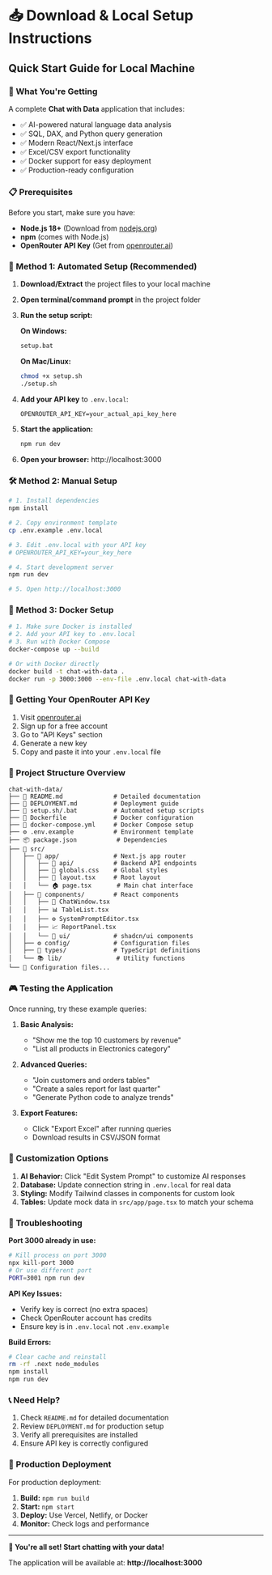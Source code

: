 # 📥 Download & Local Setup Instructions

## Quick Start Guide for Local Machine

### 🎯 What You're Getting

A complete **Chat with Data** application that includes:
- ✅ AI-powered natural language data analysis
- ✅ SQL, DAX, and Python query generation
- ✅ Modern React/Next.js interface
- ✅ Excel/CSV export functionality
- ✅ Docker support for easy deployment
- ✅ Production-ready configuration

### 📋 Prerequisites

Before you start, make sure you have:
- **Node.js 18+** (Download from [nodejs.org](https://nodejs.org))
- **npm** (comes with Node.js)
- **OpenRouter API Key** (Get from [openrouter.ai](https://openrouter.ai))

### 🚀 Method 1: Automated Setup (Recommended)

1. **Download/Extract** the project files to your local machine
2. **Open terminal/command prompt** in the project folder
3. **Run the setup script:**

   **On Windows:**
   ```cmd
   setup.bat
   ```

   **On Mac/Linux:**
   ```bash
   chmod +x setup.sh
   ./setup.sh
   ```

4. **Add your API key** to `.env.local`:
   ```env
   OPENROUTER_API_KEY=your_actual_api_key_here
   ```

5. **Start the application:**
   ```bash
   npm run dev
   ```

6. **Open your browser:** http://localhost:3000

### 🛠️ Method 2: Manual Setup

```bash
# 1. Install dependencies
npm install

# 2. Copy environment template
cp .env.example .env.local

# 3. Edit .env.local with your API key
# OPENROUTER_API_KEY=your_key_here

# 4. Start development server
npm run dev

# 5. Open http://localhost:3000
```

### 🐳 Method 3: Docker Setup

```bash
# 1. Make sure Docker is installed
# 2. Add your API key to .env.local
# 3. Run with Docker Compose
docker-compose up --build

# Or with Docker directly
docker build -t chat-with-data .
docker run -p 3000:3000 --env-file .env.local chat-with-data
```

### 🔑 Getting Your OpenRouter API Key

1. Visit [openrouter.ai](https://openrouter.ai)
2. Sign up for a free account
3. Go to "API Keys" section
4. Generate a new key
5. Copy and paste it into your `.env.local` file

### 📁 Project Structure Overview

```
chat-with-data/
├── 📄 README.md              # Detailed documentation
├── 📄 DEPLOYMENT.md          # Deployment guide
├── 📄 setup.sh/.bat          # Automated setup scripts
├── 🐳 Dockerfile             # Docker configuration
├── 🐳 docker-compose.yml     # Docker Compose setup
├── ⚙️ .env.example           # Environment template
├── 📦 package.json           # Dependencies
├── 🎨 src/
│   ├── 📱 app/               # Next.js app router
│   │   ├── 🔌 api/           # Backend API endpoints
│   │   ├── 🎨 globals.css    # Global styles
│   │   ├── 📄 layout.tsx     # Root layout
│   │   └── 🏠 page.tsx       # Main chat interface
│   ├── 🧩 components/        # React components
│   │   ├── 💬 ChatWindow.tsx
│   │   ├── 📊 TableList.tsx
│   │   ├── ⚙️ SystemPromptEditor.tsx
│   │   ├── 📈 ReportPanel.tsx
│   │   └── 🎨 ui/            # shadcn/ui components
│   ├── ⚙️ config/            # Configuration files
│   ├── 🔧 types/             # TypeScript definitions
│   └── 📚 lib/               # Utility functions
└── 🔧 Configuration files...
```

### 🎮 Testing the Application

Once running, try these example queries:

1. **Basic Analysis:**
   - "Show me the top 10 customers by revenue"
   - "List all products in Electronics category"

2. **Advanced Queries:**
   - "Join customers and orders tables"
   - "Create a sales report for last quarter"
   - "Generate Python code to analyze trends"

3. **Export Features:**
   - Click "Export Excel" after running queries
   - Download results in CSV/JSON format

### 🔧 Customization Options

1. **AI Behavior:** Click "Edit System Prompt" to customize AI responses
2. **Database:** Update connection string in `.env.local` for real data
3. **Styling:** Modify Tailwind classes in components for custom look
4. **Tables:** Update mock data in `src/app/page.tsx` to match your schema

### 🐛 Troubleshooting

**Port 3000 already in use:**
```bash
# Kill process on port 3000
npx kill-port 3000
# Or use different port
PORT=3001 npm run dev
```

**API Key Issues:**
- Verify key is correct (no extra spaces)
- Check OpenRouter account has credits
- Ensure key is in `.env.local` not `.env.example`

**Build Errors:**
```bash
# Clear cache and reinstall
rm -rf .next node_modules
npm install
npm run dev
```

### 📞 Need Help?

1. Check `README.md` for detailed documentation
2. Review `DEPLOYMENT.md` for production setup
3. Verify all prerequisites are installed
4. Ensure API key is correctly configured

### 🚀 Production Deployment

For production deployment:
1. **Build:** `npm run build`
2. **Start:** `npm start`
3. **Deploy:** Use Vercel, Netlify, or Docker
4. **Monitor:** Check logs and performance

---

**🎉 You're all set! Start chatting with your data!**

The application will be available at: **http://localhost:3000**
